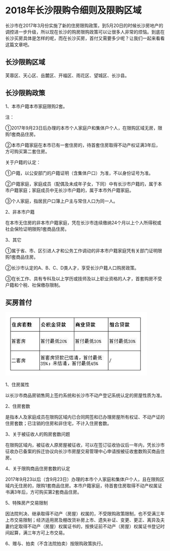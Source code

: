# 2018年长沙限购令细则及限购区域


长沙市在2017年3月份实施了新的住房限购政策，到5月20日的时候长沙房地产的调控进一步升级，所以现在长沙的购房限购政策可以让很多人非常的烦恼。到底在长沙买房具体是怎样的呢，而在长沙买房，首付又需要多少呢？让我们一起来看看这篇文章吧。

## 长沙限购区域

芙蓉区、天心区、岳麓区、开福区、雨花区、望城区、长沙县。

## 长沙限购政策

1、本市户籍本市家庭限购2套。

注：

①2017年9月23日后办理的本市个人家庭户和集体户个人，在限购区域无房，限购1套商品住房。

②本市户籍家庭在本市已有一套住房的，待首套住房取得不动产权证满3年后，方可购买第二套住房。

关于户籍的认定：

①户籍，以公安部门的户籍证明（含集体户口）为准，不以身份证号为准。

②户籍家庭，家庭成员（配偶及未成年子女，下同）中有长沙市户籍的，属于本市户籍家庭；家庭成员中无长沙市户籍的，属于本市外户籍家庭。

③个人家庭，指居民户口簿上户主与常住人口为同一人。

2、非本市户籍

在本市无住房的非本市户籍家庭，凭在长沙市连续缴纳24个月以上个人所得税或社会保险证明限购1套商品住房。

3、其它

①属于省、市、区引进人才和公务工作调动的非本市户籍家庭凭有关部门证明限购1套商品住房。

②长沙市认定的A、B、C、D类人才，享受长沙户籍人口购房政策。

③在长工作、具有专科及以上学历或技师及以上职业资格的人才，首套购房不受户籍和个税、社保缴存限制。

## 买房首付

![xgl-1.jpeg](./images/xgl-1.jpeg)

1、住房属性

以长沙市商品房销售网上签约系统和长沙市不动产登记系统认定的房屋性质为准。

2、住房套数

是指本人及家庭成员在限购区域内已合同网签和已办理房屋所有权证、不动产证的住房套数；已注销的住房和非住宅，不计入住房套数。

3、关于被征收人的购房套数问题

在限购区域内，被征收人原房屋被征收，可以在签订征收协议后一年内，凭长沙市征收办已备案的拆迁协议向长沙市房屋交易管理中心申请按被征收套数购买商品住房。

4、关于限购商品住房套数的认定

2017年9月23以后（含9月23日）办理的本市个人家庭和集体户个人，且在限购区域内无住房的，限购1套商品住房。本市户籍家庭，待首套住房取得不动产权属证书满3年后，方可购买第2套商品住房。

5、特殊房产交易限制

因法院判决、继承取得不动产（房屋）权属的，不受限购政策限制，也不受满三年上市交易限制；经济适用房及棚改货补房上市、遗失补证、变更、更正、离异及夫妻约定取得不动产（房屋）权属证书的，按换证前不动产（房屋）权属证书登记时间起算，满三年方可上市交易。

6、赠与、拍卖（不含法院拍卖）按限购政策执行。